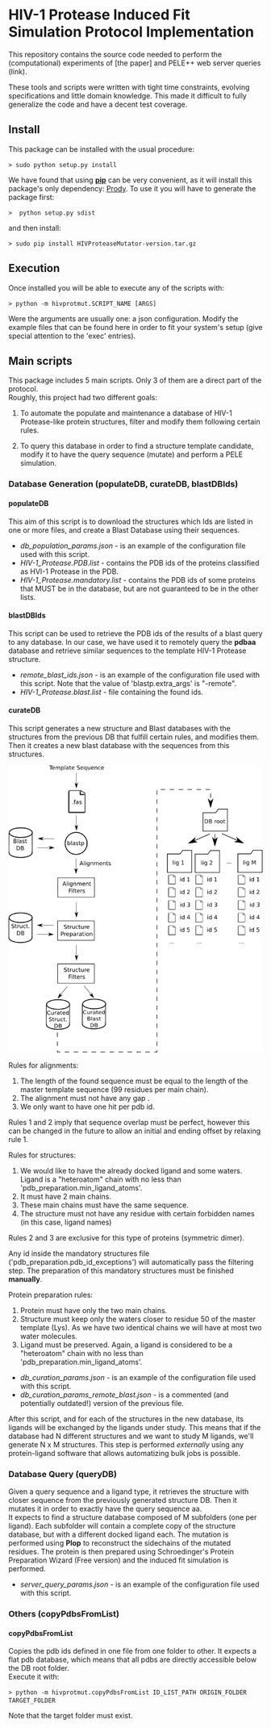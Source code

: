 # HIV-1 Protease Induced Fit Simulation Protocol Implementation

This repository contains the source code needed to perform the (computational) experiments 
of [the paper] and  PELE++ web server queries (link).  

These tools and scripts were written with tight time constraints, evolving specifications and 
little domain knowledge. This made it difficult to fully generalize the code and have a decent test
coverage.  

## Install
This package can be installed with the usual procedure:

```Shell
> sudo python setup.py install
```
We have found that using [**pip**](http://pip.readthedocs.org/en/latest/installing.html) can be very 
convenient, as it will install this package's only dependency: [Prody](http://prody.csb.pitt.edu/). 
To use it you will have to generate the package first:  
```Shell
>  python setup.py sdist
```
and then install:  
```Shell
> sudo pip install HIVProteaseMutator-version.tar.gz
```

## Execution
Once installed you will be able to execute any of the scripts with:
```Shell
> python -m hivprotmut.SCRIPT_NAME [ARGS]
```
Were the arguments are usually one: a json configuration. Modify the example files that can be found here
in order to fit your system's setup (give special attention to the 'exec' entries).

## Main scripts
This package includes 5 main scripts. Only 3 of them are a direct part of the protocol.  
Roughly, this project had two different goals:  

1. To automate the populate and maintenance a database of HIV-1 Protease-like protein structures, filter 
and modify them following certain rules.

2. To query this database in order to find a structure template candidate, modify it to have the 
query sequence (mutate) and perform a PELE simulation.

### Database Generation (populateDB, curateDB, blastDBIds)

#### populateDB
This aim of this script is to download the structures which Ids are listed in one or more files, and 
create a Blast Database using their sequences.  
- *db_population_params.json* - is an example of the configuration file used with this script.  
- *HIV-1_Protease.PDB.list* - contains the PDB ids of the proteins classified as HVI-1 Protease in the PDB.
- *HIV-1_Protease.mandatory.list* - contains the PDB ids of some proteins that MUST be in the database, but 
are not guaranteed to be in the other lists.


#### blastDBIds
This script can be used to retrieve the PDB ids of the results of a blast query to any database. In our case, 
we have used it to remotely query the **pdbaa** database and retrieve similar sequences to the template 
HIV-1 Protease structure.  
- *remote_blast_ids.json* - is an example of the configuration file used with this script. Note that the value
of 'blastp.extra_args' is "-remote".
- *HIV-1_Protease.blast.list* - file containing the found ids.

#### curateDB
This script generates a new structure and Blast databases with the structures from the previous DB that fulfill
certain rules, and modifies them. Then it creates a new blast database with the sequences from this structures.

<img src="img/curateDB.png"> </img>

Rules for alignments:
1. The length of the found sequence must be equal to the length of the master template sequence (99 residues per main chain).
2. The alignment must not have any gap .
3. We only want to have one hit per pdb id.

Rules 1 and 2 imply that sequence overlap must be perfect, however this can be changed in the future to allow an
initial and ending offset by relaxing rule 1.

Rules for structures:
1. We would like to have the already docked ligand and some waters. Ligand is a "heteroatom" chain with no less
than 'pdb_preparation.min_ligand_atoms'.
2. It must have 2 main chains.
3. These main chains must have the same sequence.
4. The structure must not have any residue with certain forbidden names (in this case, ligand names)

Rules 2 and 3 are exclusive for this type of proteins (symmetric dimer).

Any id inside the mandatory structures file ('pdb_preparation.pdb_id_exceptions') will automatically pass 
the filtering step. The preparation of this mandatory structures must be finished **manually**.

Protein preparation rules: 
1. Protein must have only the two main chains.
2. Structure must keep only the waters closer to residue 50 of the master template (Lys). As we have two identical
chains we will have at most two water molecules.
3. Ligand must be preserved. Again, a ligand is considered to be a "heteroatom" chain with no less
than 'pdb_preparation.min_ligand_atoms'.

- *db_curation_params.json* - is an example of the configuration file used with this script. 
- *db_curation_params_remote_blast.json* - is a commented (and potentially outdated!) version of the previous
file.

After this script, and for each of the structures in the new database, its ligands will be exchanged by the 
ligands under study. This means that if the database had N different structures and we want to study M ligands, 
we'll generate N x M structures. This step is performed *externally* using any protein-ligand software 
that allows automatizing bulk jobs is possible.


### Database Query (queryDB)
Given a query sequence and a ligand type, it retrieves the structure with closer sequence from the previously generated 
structure DB. Then it mutates it in order to exactly have the query sequence aa.  
It expects to find a structure database composed of M subfolders (one per ligand). Each subfolder will 
contain a complete copy of the structure database, but with a different docked ligand each. 
The mutation is performed using **Plop** to reconstruct the sidechains of the mutated residues.
The protein is then prepared using Schroedinger's Protein Preparation Wizard (Free version) and the induced
 fit simulation is performed. 

- *server_query_params.json* - is an example of the configuration file used with this script. 

### Others (copyPdbsFromList)

#### copyPdbsFromList
Copies the pdb ids defined in one file from one folder to other. It expects a flat pdb database, which means that all 
pdbs are directly accessible below the DB root folder.  
Execute it with:  
```Shell
> python -m hivprotmut.copyPdbsFromList ID_LIST_PATH ORIGIN_FOLDER TARGET_FOLDER
```
Note that the target folder must exist.

